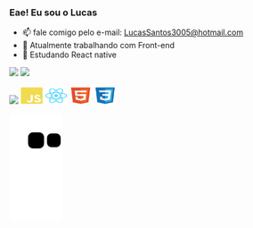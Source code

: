  ###   Eae! Eu sou o Lucas 

 -  📫 fale comigo pelo e-mail: LucasSantos3005@hotmail.com
 -  🔭 Atualmente trabalhando com Front-end
 -  🌱 Estudando React native
 
<div
  <a href="https://github.com/Lucaxhw">
  <img height="180em" src="https://github-readme-stats.vercel.app/api?username=Lucaxhw&show_icons=true&theme=nord&include_all_commits=true&count_private=true"/>
  <img height="180em" src="https://github-readme-stats.vercel.app/api/top-langs/?username=Lucaxhw&layout=compact&langs_count=7&theme=nord"/>
</div>

<div style="display: inline_block"><br>
  <a href="https://www.linkedin.com/in/lucas-da-silva-670152191" target="_blank"><img src="https://img.shields.io/badge/-LinkedIn-%230077B5?style=for-the-badge&logo=linkedin&logoColor=white" target="_blank"></a> 
  
  <img  alt="Lucas-Js" height="30" width="40" src="https://raw.githubusercontent.com/devicons/devicon/master/icons/javascript/javascript-plain.svg">
  <img  alt="Lucas-React" height="30" width="40" src="https://raw.githubusercontent.com/devicons/devicon/master/icons/react/react-original.svg">
  <img  alt="Lucas-HTML" height="30" width="40" src="https://raw.githubusercontent.com/devicons/devicon/master/icons/html5/html5-original.svg">
  <img  alt="Lucas-CSS" height="30" width="40" src="https://raw.githubusercontent.com/devicons/devicon/master/icons/css3/css3-original.svg">
  
</div>
  
 
 
<div>
  
![Snake animation](https://github.com/rafaballerini/rafaballerini/blob/output/github-contribution-grid-snake.svg)
  
</div>
 
  
